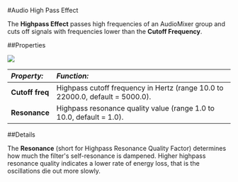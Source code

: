 #Audio High Pass Effect

The __Highpass Effect__ passes high frequencies of an AudioMixer group and cuts off signals with frequencies lower than the __Cutoff Frequency__.


##Properties

![](../uploads/Main/AudioHighPassEffect.png) 

|**_Property:_** |**_Function:_** |
|:---|:---|
|__Cutoff freq__ |Highpass cutoff frequency in Hertz (range 10.0 to 22000.0, default = 5000.0).|
|__Resonance__ |Highpass resonance quality value (range 1.0 to 10.0, default = 1.0).|


##Details

The __Resonance__ (short for Highpass Resonance Quality Factor) determines how much the filter's self-resonance is dampened. Higher highpass resonance quality indicates a lower rate of energy loss, that is the oscillations die out more slowly.